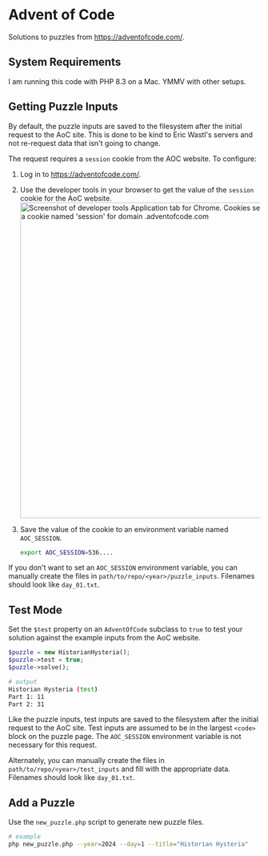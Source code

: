 # Advent of Code
Solutions to puzzles from https://adventofcode.com/.

## System Requirements
I am running this code with PHP 8.3 on a Mac. YMMV with other setups.

## Getting Puzzle Inputs
By default, the puzzle inputs are saved to the filesystem after the initial request to the AoC site. This is done to be kind to Eric Wastl's servers and not re-request data that isn't going to change. 

The request requires a `session` cookie from the AOC website. To configure:
1. Log in to https://adventofcode.com/.
2. Use the developer tools in your browser to get the value of the `session` cookie for the AoC website.
    <img width="630" alt="Screenshot of developer tools Application tab for Chrome. Cookies section is open, showing a cookie named 'session' for domain .adventofcode.com" src="https://github.com/user-attachments/assets/55ba3ffc-4074-48cc-8fd0-1e43d8b5552f">

3. Save the value of the cookie to an environment variable named `AOC_SESSION`.
   ```bash
   export AOC_SESSION=536....
   ```
If you don't want to set an `AOC_SESSION` environment variable, you can manually create the files in `path/to/repo/<year>/puzzle_inputs`. Filenames should look like `day_01.txt`. 

## Test Mode
Set the `$test` property on an `AdventOfCode` subclass to `true` to test your solution against the example inputs from the AoC website.
```php
$puzzle = new HistorianHysteria();
$puzzle->test = true;
$puzzle->solve();
```
```bash
# output
Historian Hysteria (test)
Part 1: 11
Part 2: 31
```

Like the puzzle inputs, test inputs are saved to the filesystem after the initial request to the AoC site. Test inputs are assumed to be in the largest `<code>` block on the puzzle page. The `AOC_SESSION` environment variable is not necessary for this request.

Alternately, you can manually create the files in `path/to/repo/<year>/test_inputs` and fill with the appropriate data. Filenames should look like `day_01.txt`. 

## Add a Puzzle
Use the `new_puzzle.php` script to generate new puzzle files.
```bash
# example
php new_puzzle.php --year=2024 --day=1 --title="Historian Hysteria"
```
